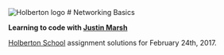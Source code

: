 <img src="https://www.holbertonschool.com/assets/holberton-logo-1cc451260ca3cd297def53f2250a9794810667c7ca7b5fa5879a569a457bf16f.png" alt="Holberton logo">
# Networking Basics 

**Learning to code with [Justin Marsh](https://twitter.com/dogonthecircuit)**

[Holberton School](https://www.holbertonschool.com) assignment solutions for February 24th, 2017.
